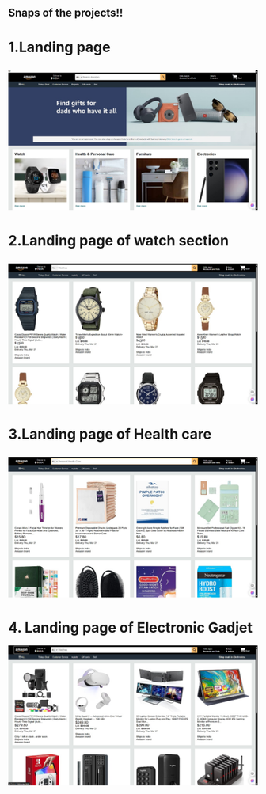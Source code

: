Snaps of the projects!!
--
# 1.Landing page
![alt text](ss1.jpg)
--
# 2.Landing page of watch section
![alt text](ss2.jpg) 
--
# 3.Landing page of Health care 
![alt text](ss3.jpg)
--
# 4. Landing page of Electronic Gadjet
![alt text](ss4.jpg) 
